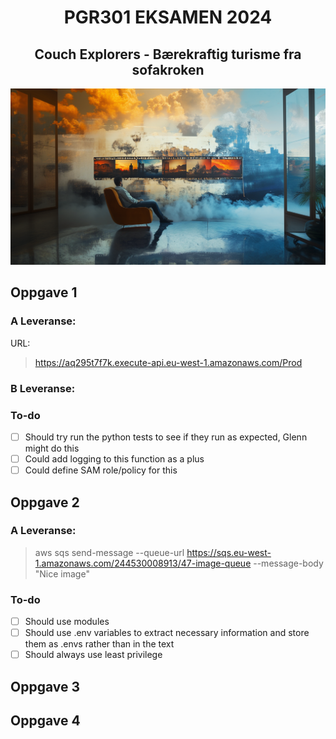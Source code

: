 <h1 style="text-align:center;">PGR301 EKSAMEN 2024</h1>
<h2 style="text-align:center;">Couch Explorers - Bærekraftig turisme fra sofakroken</h2>
<img width="1181" alt="image" src="img/header.png">

## Oppgave 1
### A Leveranse:
URL:  
> https://aq295t7f7k.execute-api.eu-west-1.amazonaws.com/Prod

### B Leveranse:


### To-do
- [ ] Should try run the python tests to see if they run as expected, Glenn might do this
- [ ] Could add logging to this function as a plus
- [ ] Could define SAM role/policy for this

## Oppgave 2


### A Leveranse:
> aws sqs send-message --queue-url https://sqs.eu-west-1.amazonaws.com/244530008913/47-image-queue --message-body "Nice image"

### To-do
- [ ] Should use modules
- [ ] Should use .env variables to extract necessary information and store them as .envs rather than in the text
- [ ] Should always use least privilege

## Oppgave 3


## Oppgave 4

